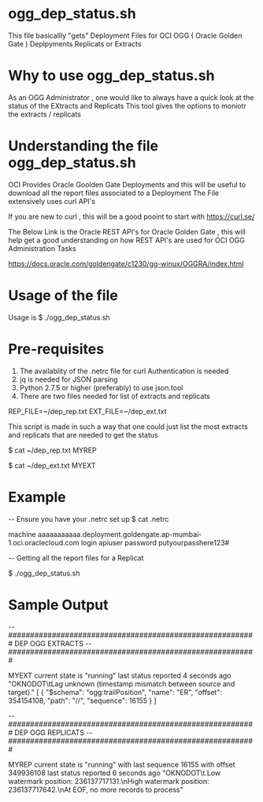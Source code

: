 

# ogg_dep_status.sh
This file basicallly "gets" Deployment Files for OCI OGG ( Oracle Golden Gate ) Deplpyments Replicats or Extracts

# Why to use ogg_dep_status.sh

As an OGG Administrator , one would like to always have a quick look at the status of the EXtracts and Replicats 
This tool gives the options to moniotr the extracts / replicats 


# Understanding the file ogg_dep_status.sh

OCI Provides Oracle Goolden Gate Deployments and this will be useful to download all the report files associated to a Deployment 
The File extensively uses curl API's

If you are new to curl , this will be a good pooint to start with 
https://curl.se/

The Below Link is the Oracle REST API's for Oracle Golden Gate ,
this will help get a good understanding on how REST API's are used for OCI OGG Administration Tasks

https://docs.oracle.com/goldengate/c1230/gg-winux/OGGRA/index.html

# Usage of the file 

Usage is $ ./ogg_dep_status.sh 

# Pre-requisites 

1) The availablity of the .netrc file for curl Authentication is needed 
2) jq is needed for JSON parsing
3) Python 2.7.5 or higher (preferably) to use json.tool
4) There are two files needed for list of extracts and replicats 

REP_FILE=~/dep_rep.txt
EXT_FILE=~/dep_ext.txt

This script is made in such a way that one could just list the most extracts and replicats that are needed to get the status 

$ cat ~/dep_rep.txt
MYREP

$ cat ~/dep_ext.txt
MYEXT 

# Example

-- Ensure you have your .netrc set up 
$ cat .netrc
 
machine         aaaaaaaaaaa.deployment.goldengate.ap-mumbai-1.oci.oraclecloud.com login           apiuser  password        putyourpasshere123#

-- Getting all the report files for a Replicat
 
 $ ./ogg_dep_status.sh 


# Sample Output


--#########################################################
DEP OGG EXTRACTS
--#########################################################

MYEXT current state is "running" last status reported 4 seconds ago
"OKNODOT\tLag unknown (timestamp mismatch between source and target)."
[ { "$schema": "ogg:trailPosition", "name": "ER", "offset": 354154108, "path": "//", "sequence": 16155 } ]


--#########################################################
DEP OGG REPLICATS
--#########################################################

MYREP current state is "running" with last sequence 16155 with offset 349936108 last status reported 6 seconds ago
"OKNODOT\t.Low watermark position: 236137717131.\nHigh watermark position: 236137717642.\nAt EOF, no more records to process"

